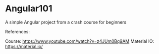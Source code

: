 # Angular101
A simple Angular project from a crash course for beginners

References: 

Course: https://www.youtube.com/watch?v=z4JUm0Bq9AM
Material IO: https://material.io/

